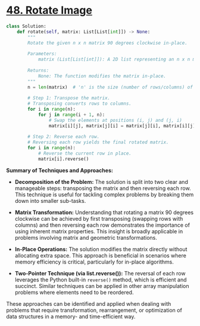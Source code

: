 # [48. Rotate Image](https://leetcode.com/problems/rotate-image/description/)

```python
class Solution:
    def rotate(self, matrix: List[List[int]]) -> None:
        """
        Rotate the given n x n matrix 90 degrees clockwise in-place.
        
        Parameters:
            matrix (List[List[int]]): A 2D list representing an n x n matrix.
            
        Returns:
            None: The function modifies the matrix in-place.
        """
        n = len(matrix)  # 'n' is the size (number of rows/columns) of the square matrix.
        
        # Step 1: Transpose the matrix.
        # Transposing converts rows to columns.
        for i in range(n):
            for j in range(i + 1, n):
                # Swap the elements at positions (i, j) and (j, i)
                matrix[i][j], matrix[j][i] = matrix[j][i], matrix[i][j]
        
        # Step 2: Reverse each row.
        # Reversing each row yields the final rotated matrix.
        for i in range(n):
            # Reverse the current row in place.
            matrix[i].reverse()
```

**Summary of Techniques and Approaches:**

- **Decomposition of the Problem:** The solution is split into two clear and manageable steps: transposing the matrix and then reversing each row. This technique is useful for tackling complex problems by breaking them down into smaller sub-tasks.

- **Matrix Transformation:** Understanding that rotating a matrix 90 degrees clockwise can be achieved by first transposing (swapping rows with columns) and then reversing each row demonstrates the importance of using inherent matrix properties. This insight is broadly applicable in problems involving matrix and geometric transformations.

- **In-Place Operations:** The solution modifies the matrix directly without allocating extra space. This approach is beneficial in scenarios where memory efficiency is critical, particularly for in-place algorithms.

- **Two-Pointer Technique (via list.reverse()):** The reversal of each row leverages the Python built-in `reverse()` method, which is efficient and succinct. Similar techniques can be applied in other array manipulation problems where elements need to be reordered.

These approaches can be identified and applied when dealing with problems that require transformation, rearrangement, or optimization of data structures in a memory- and time-efficient way.